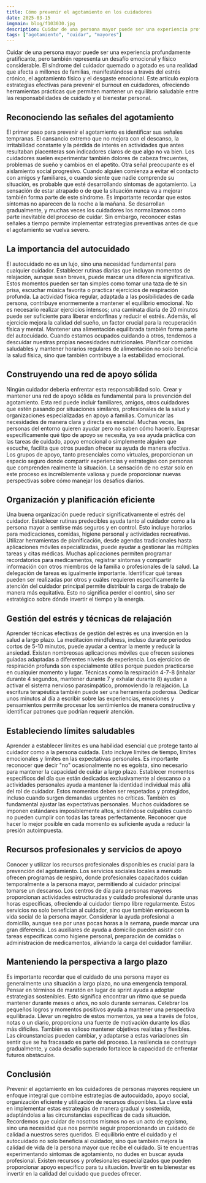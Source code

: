 ```yaml
---
title: Cómo prevenir el agotamiento en los cuidadores
date: 2025-03-15
imgmain: blog/f103030.jpg
description: Cuidar de una persona mayor puede ser una experiencia profundamente gratificante, pero también representa un desafío emocional y físico.
tags: ["agotamiento", "cuidar", "mayores"]
---
```


Cuidar de una persona mayor puede ser una experiencia profundamente gratificante, pero también representa un desafío emocional y físico considerable. El síndrome del cuidador quemado o agotado es una realidad que afecta a millones de familias, manifestándose a través del estrés crónico, el agotamiento físico y el desgaste emocional. Este artículo explora estrategias efectivas para prevenir el burnout en cuidadores, ofreciendo herramientas prácticas que permiten mantener un equilibrio saludable entre las responsabilidades de cuidado y el bienestar personal.

## Reconociendo las señales del agotamiento

El primer paso para prevenir el agotamiento es identificar sus señales tempranas. El cansancio extremo que no mejora con el descanso, la irritabilidad constante y la pérdida de interés en actividades que antes resultaban placenteras son indicadores claros de que algo no va bien. Los cuidadores suelen experimentar también dolores de cabeza frecuentes, problemas de sueño y cambios en el apetito.
Otra señal preocupante es el aislamiento social progresivo. Cuando alguien comienza a evitar el contacto con amigos y familiares, o cuando siente que nadie comprende su situación, es probable que esté desarrollando síntomas de agotamiento. La sensación de estar atrapado o de que la situación nunca va a mejorar también forma parte de este síndrome.
Es importante recordar que estos síntomas no aparecen de la noche a la mañana. Se desarrollan gradualmente, y muchas veces los cuidadores los normalizamos como parte inevitable del proceso de cuidar. Sin embargo, reconocer estas señales a tiempo permite implementar estrategias preventivas antes de que el agotamiento se vuelva severo.

## La importancia del autocuidado

El autocuidado no es un lujo, sino una necesidad fundamental para cualquier cuidador. Establecer rutinas diarias que incluyan momentos de relajación, aunque sean breves, puede marcar una diferencia significativa. Estos momentos pueden ser tan simples como tomar una taza de té sin prisa, escuchar música favorita o practicar ejercicios de respiración profunda.
La actividad física regular, adaptada a las posibilidades de cada persona, contribuye enormemente a mantener el equilibrio emocional. No es necesario realizar ejercicios intensos; una caminata diaria de 20 minutos puede ser suficiente para liberar endorfinas y reducir el estrés. Además, el ejercicio mejora la calidad del sueño, un factor crucial para la recuperación física y mental.
Mantener una alimentación equilibrada también forma parte del autocuidado. Cuando estamos ocupados cuidando a otros, tendemos a descuidar nuestras propias necesidades nutricionales. Planificar comidas saludables y mantener horarios regulares de alimentación no solo beneficia la salud física, sino que también contribuye a la estabilidad emocional.

## Construyendo una red de apoyo sólida

Ningún cuidador debería enfrentar esta responsabilidad solo. Crear y mantener una red de apoyo sólida es fundamental para la prevención del agotamiento. Esta red puede incluir familiares, amigos, otros cuidadores que estén pasando por situaciones similares, profesionales de la salud y organizaciones especializadas en apoyo a familias.
Comunicar las necesidades de manera clara y directa es esencial. Muchas veces, las personas del entorno quieren ayudar pero no saben cómo hacerlo. Expresar específicamente qué tipo de apoyo se necesita, ya sea ayuda práctica con las tareas de cuidado, apoyo emocional o simplemente alguien que escuche, facilita que otros puedan ofrecer su ayuda de manera efectiva.
Los grupos de apoyo, tanto presenciales como virtuales, proporcionan un espacio seguro donde compartir experiencias y estrategias con personas que comprenden realmente la situación. La sensación de no estar solo en este proceso es increíblemente valiosa y puede proporcionar nuevas perspectivas sobre cómo manejar los desafíos diarios.

## Organización y planificación eficiente

Una buena organización puede reducir significativamente el estrés del cuidador. Establecer rutinas predecibles ayuda tanto al cuidador como a la persona mayor a sentirse más seguros y en control. Esto incluye horarios para medicaciones, comidas, higiene personal y actividades recreativas.
Utilizar herramientas de planificación, desde agendas tradicionales hasta aplicaciones móviles especializadas, puede ayudar a gestionar las múltiples tareas y citas médicas. Muchas aplicaciones permiten programar recordatorios para medicamentos, registrar síntomas y compartir información con otros miembros de la familia o profesionales de la salud.
La delegación de tareas es igualmente importante. Identificar qué tareas pueden ser realizadas por otros y cuáles requieren específicamente la atención del cuidador principal permite distribuir la carga de trabajo de manera más equitativa. Esto no significa perder el control, sino ser estratégico sobre dónde invertir el tiempo y la energía.

## Gestión del estrés y técnicas de relajación

Aprender técnicas efectivas de gestión del estrés es una inversión en la salud a largo plazo. La meditación mindfulness, incluso durante períodos cortos de 5-10 minutos, puede ayudar a centrar la mente y reducir la ansiedad. Existen nombreosas aplicaciones móviles que ofrecen sesiones guiadas adaptadas a diferentes niveles de experiencia.
Los ejercicios de respiración profunda son especialmente útiles porque pueden practicarse en cualquier momento y lugar. Técnicas como la respiración 4-7-8 (inhalar durante 4 segundos, mantener durante 7 y exhalar durante 8) ayudan a activar el sistema nervioso parasimpático, promoviendo la relajación.
La escritura terapéutica también puede ser una herramienta poderosa. Dedicar unos minutos al día a escribir sobre las experiencias, emociones y pensamientos permite procesar los sentimientos de manera constructiva y identificar patrones que podrían requerir atención.

## Estableciendo límites saludables

Aprender a establecer límites es una habilidad esencial que protege tanto al cuidador como a la persona cuidada. Esto incluye límites de tiempo, límites emocionales y límites en las expectativas personales. Es importante reconocer que decir "no" ocasionalmente no es egoísta, sino necesario para mantener la capacidad de cuidar a largo plazo.
Establecer momentos específicos del día que están dedicados exclusivamente al descanso o a actividades personales ayuda a mantener la identidad individual más allá del rol de cuidador. Estos momentos deben ser respetados y protegidos, incluso cuando surgen demandas urgentes no críticas.
También es fundamental ajustar las expectativas personales. Muchos cuidadores se imponen estándares imposiblemente altos, sintiéndose culpables cuando no pueden cumplir con todas las tareas perfectamente. Reconocer que hacer lo mejor posible en cada momento es suficiente ayuda a reducir la presión autoimpuesta.

## Recursos profesionales y servicios de apoyo

Conocer y utilizar los recursos profesionales disponibles es crucial para la prevención del agotamiento. Los servicios sociales locales a menudo ofrecen programas de respiro, donde profesionales capacitados cuidan temporalmente a la persona mayor, permitiendo al cuidador principal tomarse un descanso.
Los centros de día para personas mayores proporcionan actividades estructuradas y cuidado profesional durante unas horas específicas, ofreciendo al cuidador tiempo libre regularmente. Estos servicios no solo benefician al cuidador, sino que también enriquecen la vida social de la persona mayor.
Considerar la ayuda profesional a domicilio, aunque sea por unas pocas horas a la semana, puede marcar una gran diferencia. Los auxiliares de ayuda a domicilio pueden asistir con tareas específicas como higiene personal, preparación de comidas o administración de medicamentos, aliviando la carga del cuidador familiar.

## Manteniendo la perspectiva a largo plazo

Es importante recordar que el cuidado de una persona mayor es generalmente una situación a largo plazo, no una emergencia temporal. Pensar en términos de maratón en lugar de sprint ayuda a adoptar estrategias sostenibles. Esto significa encontrar un ritmo que se pueda mantener durante meses o años, no solo durante semanas.
Celebrar los pequeños logros y momentos positivos ayuda a mantener una perspectiva equilibrada. Llevar un registro de estos momentos, ya sea a través de fotos, notas o un diario, proporciona una fuente de motivación durante los días más difíciles.
También es valioso mantener objetivos realistas y flexibles. Las circunstancias pueden cambiar, y adaptarse a estas variaciones sin sentir que se ha fracasado es parte del proceso. La resilencia se construye gradualmente, y cada desafío superado fortalece la capacidad de enfrentar futuros obstáculos.

## Conclusión

Prevenir el agotamiento en los cuidadores de personas mayores requiere un enfoque integral que combine estrategias de autocuidado, apoyo social, organización eficiente y utilización de recursos disponibles. La clave está en implementar estas estrategias de manera gradual y sostenida, adaptándolas a las circunstancias específicas de cada situación.
Recordemos que cuidar de nosotros mismos no es un acto de egoísmo, sino una necesidad que nos permite seguir proporcionando un cuidado de calidad a nuestros seres queridos. El equilibrio entre el cuidado y el autocuidado no solo beneficia al cuidador, sino que también mejora la calidad de vida de la persona mayor que recibe el cuidado.
Si te encuentras experimentando síntomas de agotamiento, no dudes en buscar ayuda profesional. Existen recursos y profesionales especializados que pueden proporcionar apoyo específico para tu situación. Invertir en tu bienestar es invertir en la calidad del cuidado que puedes ofrecer.
